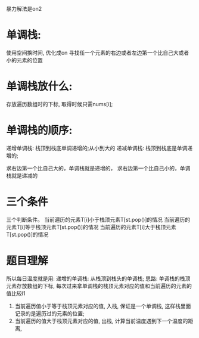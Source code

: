 暴力解法是on2

# 单调栈:
使用空间换时间, 优化成on
寻找任一个元素的右边或者左边第一个比自己大或者小的元素的位置
# 单调栈放什么:
存放遍历数组时的下标, 取得时候只需nums[i];

# 单调栈的顺序:
递增单调栈: 栈顶到栈底单调递增的;从小到大的
递减单调栈: 栈顶到栈底是单调递增的;

求右边第一个比自己大的，单调栈就是递增的，
求右边第一个比自己小的，单调栈就是递减的

# 三个条件
三个判断条件。
当前遍历的元素T[i]小于栈顶元素T[st.pop()]的情况
当前遍历的元素T[i]等于栈顶元素T[st.pop()]的情况
当前遍历的元素T[i]大于栈顶元素T[st.pop()]的情况

# 题目理解
所以每日温度就是用:
递增的单调栈: 从栈顶到栈头的单调栈;
思路:
单调栈的栈顶元素存放数组的下标, 每次过来拿单调栈的栈顶元素对应的值和当前遍历的元素的值比较l1
1. 当前遍历值小于等于栈顶元素对应的值, 入栈, 保证是一个单调栈, 这样栈里面记录的是遍历过的元素的位置;
2. 当前遍历的值大于栈顶元素对应的值, 出栈, 计算当前温度遇到下一个温度的距离,